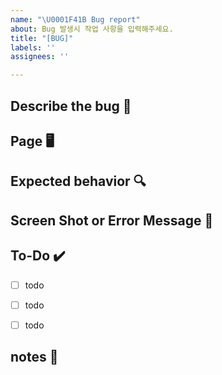 ```yaml
---
name: "\U0001F41B Bug report"
about: Bug 발생시 작업 사항을 입력해주세요.
title: "[BUG]"
labels: ''
assignees: ''

---
```


## Describe the bug 🐞


## Page 🖥️


## Expected behavior  🔍


## Screen Shot or Error Message 📸


## To-Do ✔️
- [ ] todo 
- [ ] todo 
- [ ] todo 


## notes 📒
